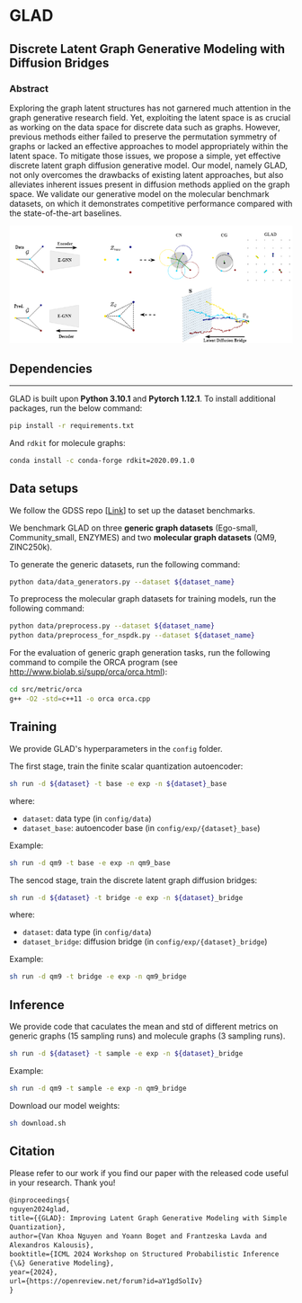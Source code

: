 # GLAD
Discrete Latent Graph Generative Modeling with Diffusion Bridges
---
### Abstract
Exploring the graph latent structures has not garnered much attention in the graph generative research field. Yet, exploiting the latent space is as crucial as working on the data space for discrete data such as graphs. However, previous methods either failed to preserve the permutation symmetry of graphs or lacked an effective approaches to model appropriately within the latent space. To mitigate those issues, we propose a simple, yet effective discrete latent graph diffusion generative model. Our model, namely GLAD, not only overcomes the drawbacks of existing latent approaches, but also alleviates inherent issues present in diffusion methods applied on the graph space. We validate our generative model on the molecular benchmark datasets, on which it demonstrates competitive performance compared with the state-of-the-art baselines. 

<p align="center">
    <img width="750" src="asset.png"/>
</p>

## Dependencies
---

GLAD is built upon **Python 3.10.1** and **Pytorch 1.12.1**. To install additional packages, run the below command:

```sh
pip install -r requirements.txt
```

And `rdkit` for molecule graphs:

```sh
conda install -c conda-forge rdkit=2020.09.1.0
```

## Data setups

We follow the GDSS repo [[Link](https://github.com/harryjo97/GDSS/tree/master)] to set up the dataset benchmarks.

We benchmark GLAD on three **generic graph datasets** (Ego-small, Community_small, ENZYMES) and two **molecular graph datasets** (QM9, ZINC250k).

To generate the generic datasets, run the following command:

```sh
python data/data_generators.py --dataset ${dataset_name}
```

To preprocess the molecular graph datasets for training models, run the following command:

```sh
python data/preprocess.py --dataset ${dataset_name}
python data/preprocess_for_nspdk.py --dataset ${dataset_name}
```

For the evaluation of generic graph generation tasks, run the following command to compile the ORCA program (see http://www.biolab.si/supp/orca/orca.html):

```sh
cd src/metric/orca 
g++ -O2 -std=c++11 -o orca orca.cpp
```

## Training

We provide GLAD's hyperparameters in the `config` folder.

The first stage, train the finite scalar quantization autoencoder:

```sh
sh run -d ${dataset} -t base -e exp -n ${dataset}_base
```

where:
- `dataset`: data type (in `config/data`)
- `dataset_base`: autoencoder base (in `config/exp/{dataset}_base`)

Example:

```sh
sh run -d qm9 -t base -e exp -n qm9_base
```

The sencod stage, train the discrete latent graph diffusion bridges:


```sh
sh run -d ${dataset} -t bridge -e exp -n ${dataset}_bridge
```

where:
- `dataset`: data type (in `config/data`)
- `dataset_bridge`: diffusion bridge (in `config/exp/{dataset}_bridge`)

Example:

```sh
sh run -d qm9 -t bridge -e exp -n qm9_bridge
```

## Inference

We provide code that caculates the mean and std of different metrics on generic graphs (15 sampling runs) and molecule graphs (3 sampling runs).

```sh
sh run -d ${dataset} -t sample -e exp -n ${dataset}_bridge
```

Example:

```sh
sh run -d qm9 -t sample -e exp -n qm9_bridge
```

Download our model weights:
```sh
sh download.sh
```

## Citation

Please refer to our work if you find our paper with the released code useful in your research. Thank you!

```
@inproceedings{
nguyen2024glad,
title={{GLAD}: Improving Latent Graph Generative Modeling with Simple Quantization},
author={Van Khoa Nguyen and Yoann Boget and Frantzeska Lavda and Alexandros Kalousis},
booktitle={ICML 2024 Workshop on Structured Probabilistic Inference {\&} Generative Modeling},
year={2024},
url={https://openreview.net/forum?id=aY1gdSolIv}
}
```